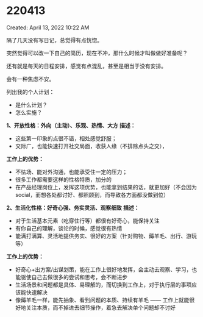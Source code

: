 # 220413

Created: April 13, 2022 10:22 AM

隔了几天没有写日记，总觉得有点恍惚。

突然觉得可以改一下自己的简历，现在不冲，那什么时候才叫做做好准备呢？

还有就是每天的日程安排，感觉有点混乱，甚至是相当于没有安排。

会有一种焦虑不安。

列出我的个人计划：

- 是什么计划？
- 怎么实施？

**1、开放性格：外向（主动）、乐观、热情、大方**
**描述：**

- 这些第一印象的点很不错，相处感觉舒服；
- 交际广，也能快速打开社交局面，收获人缘（不排除点头之交），

**工作上的优势：**

- 不怯场、能对外沟通，也能承受住一定的压力；
- 很多工作都需要这样的性格特质，加分的
- 在产品经理岗位上，发挥这项优势，也能拿到结果的话，就更加好（不会因为social，而想各处都讨好、都照顾到，而导致各方面都没做到位）

**2、生活化性格：好奇心强、务实灵活、观察细致**
**描述：**

- 对于生活基本元素（吃穿住行等）都很有好奇心，能保持关注
- 有你自己的理解，谈论的时候，感觉很有热情
- 能满打满算、灵活地提供务实、很好的方案（针对购物、薅羊毛、出行、游玩等）

**工作上的优势：**

- 好奇心+出方案/出谋划策，能在工作上很好地发挥，会主动去观察、学习，也能驱使自己去做很多的尝试和思考，会不断进步
- 生活场景和问题都是具体、易理解的，而切换到工作上，对于执行层的事项应该能快速解决
- 像薅羊毛一样，能先抽象、看到问题的本质、持续有羊毛 —— 工作上就能很好地关注本质，而不掉进去细节操作，着急去解决单个问题却不讨好